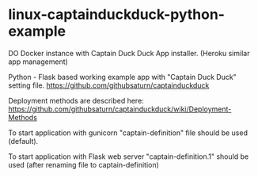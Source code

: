 # linux-captainduckduck-python-example
DO Docker instance with Captain Duck Duck App installer. (Heroku similar app management)

Python - Flask based working example app with "Captain Duck Duck" setting file.
https://github.com/githubsaturn/captainduckduck

Deployment methods are described here:
https://github.com/githubsaturn/captainduckduck/wiki/Deployment-Methods

To start application with gunicorn "captain-definition" file should be used (default).

To start application with Flask web server "captain-definition.1" should be used (after renaming file to captain-definition)
